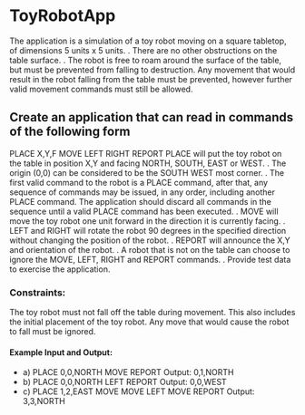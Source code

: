 <h1>ToyRobotApp</h1>

The application is a simulation of a toy robot moving on a square tabletop, of dimensions 5 units x 5 units. . There are no other obstructions on the table surface. . The robot is free to roam around the surface of the table, but must be prevented from falling to destruction. Any movement that would result in the robot falling from the table must be prevented, however further valid movement commands must still be allowed.

<h2>Create an application that can read in commands of the following form</h2>

PLACE X,Y,F MOVE LEFT RIGHT REPORT
PLACE will put the toy robot on the table in position X,Y and facing NORTH, SOUTH, EAST or WEST. . The origin (0,0) can be considered to be the SOUTH WEST most corner. . The first valid command to the robot is a PLACE command, after that, any sequence of commands may be issued, in any order, including another PLACE command. The application should discard all commands in the sequence until a valid PLACE command has been executed. . MOVE will move the toy robot one unit forward in the direction it is currently facing. . LEFT and RIGHT will rotate the robot 90 degrees in the specified direction without changing the position of the robot. . REPORT will announce the X,Y and orientation of the robot. . A robot that is not on the table can choose to ignore the MOVE, LEFT, RIGHT and REPORT commands. . Provide test data to exercise the application.

<h3>Constraints:</h3>

The toy robot must not fall off the table during movement. This also includes the initial placement of the toy robot. Any move that would cause the robot to fall must be ignored.

<h4>Example Input and Output:</h4>
<ul>
	<li>a) PLACE 0,0,NORTH MOVE REPORT Output: 0,1,NORTH</li>
	<li>b) PLACE 0,0,NORTH LEFT REPORT Output: 0,0,WEST</li>
	<li>c) PLACE 1,2,EAST MOVE MOVE LEFT MOVE REPORT Output: 3,3,NORTH</li>
</ul>

